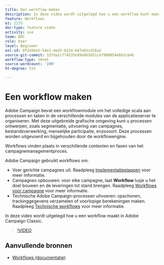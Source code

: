 ```yaml
---
title: Een workflow maken
description: In deze video wordt uitgelegd hoe u een workflow kunt maken.
feature: Workflows
kt: 2175
doc-type: feature video
activity: use
team: DOC
role: User
level: Beginner
exl-id: 0f2a5be5-54e1-4ed3-b154-b87a91cd16a2
source-git-commit: 337da1cf74535e99d4b1b51ce7900054e6b3cb4b
workflow-type: tm+mt
source-wordcount: '199'
ht-degree: 51%

---
```


# Een workflow maken

Adobe Campaign bevat een workflowmodule om het volledige scala aan processen en taken in de verschillende modules van de applicatieserver te organiseren. Met deze uitgebreide grafische omgeving kunt u processen ontwerpen, zoals segmentatie, uitvoering van campagnes, bestandsverwerking, menselijke participatie, enzovoort. Deze processen worden uitgevoerd en bijgehouden door de workflowengine.

Workflows vinden plaats in verschillende contexten en fasen van het campagnemanagementproces.

Adobe Campaign gebruikt workflows om:

* Voer gerichte campagnes uit. Raadpleeg [Implementatiestappen](https://docs.adobe.com/content/help/en/campaign-classic/using/automating-with-workflows/general-operation/building-a-workflow.html#Implementation_steps_) voor meer informatie.
* Campagnes opbouwen: voor elke campagne, laat **Workflow** lusje u het doel bouwen en de leveringen tot stand brengen. Raadpleeg [Workflows voor campagne](https://docs.adobe.com/content/help/nl-NL/campaign-classic/using/automating-with-workflows/general-operation/building-a-workflow.html#campaign-workflows) voor meer informatie.
* Technische Adobe Campaign-processen uitvoeren: opschonen, trackinggegevens verzamelen of voorlopige berekeningen maken. Raadpleeg [Technische workflows](https://docs.adobe.com/content/help/nl-NL/campaign-classic/using/automating-with-workflows/general-operation/building-a-workflow.html#technical-workflows) voor meer informatie.

In deze video wordt uitgelegd hoe u een workflow maakt in Adobe Campaign Classic.

>[!VIDEO](https://video.tv.adobe.com/v/25559?quality=12)

## Aanvullende bronnen

* [Workflows (documentatie)](https://experienceleague.adobe.com/docs/campaign-classic/using/automating-with-workflows/introduction/about-workflows.html)
